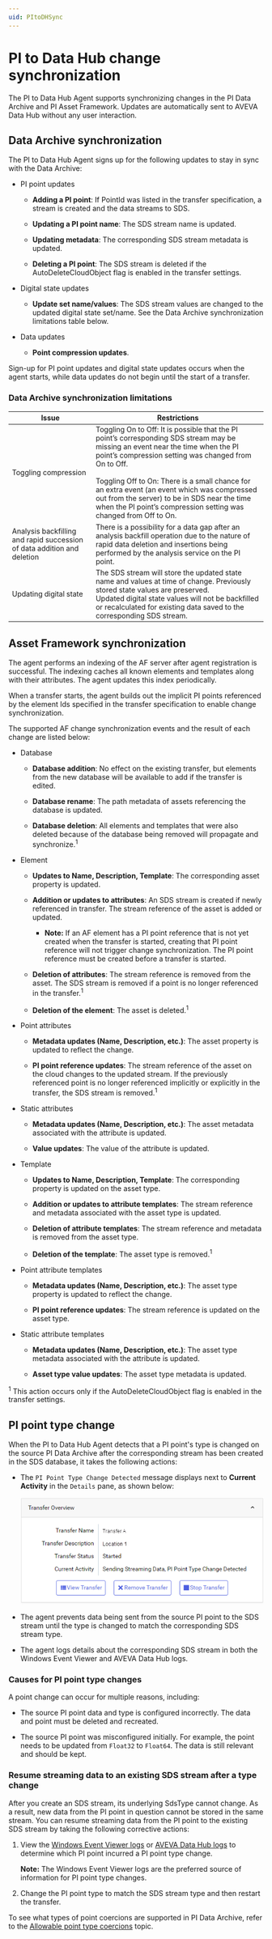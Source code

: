 ```yaml
---
uid: PItoDHSync
---
```


# PI to Data Hub change synchronization

The PI to Data Hub Agent supports synchronizing changes in the PI Data Archive and PI Asset Framework. Updates are automatically sent to AVEVA Data Hub without any user interaction. 

## Data Archive synchronization 

The PI to Data Hub Agent signs up for the following updates to stay in sync with the Data Archive:

- PI point updates

  - **Adding a PI point**: If PointId was listed in the transfer specification, a stream is created and the data streams to SDS.

  - **Updating a PI point name**: The SDS stream name is updated.

  - **Updating metadata**: The corresponding SDS stream metadata is updated.

  - **Deleting a PI point**: The SDS stream is deleted if the AutoDeleteCloudObject flag is enabled in the transfer settings.

- Digital state updates

  - **Update set name/values**: The SDS stream values are changed to the updated digital state set/name. See the Data Archive synchronization limitations table below.

- Data updates

  - **Point compression updates**.

Sign-up for PI point updates and digital state updates occurs when the agent starts, while data updates do not begin until the start of a transfer.

### Data Archive synchronization limitations 

| Issue | Restrictions |
| ----- | ------------ |
| Toggling compression | Toggling On to Off: It is possible that the PI point’s corresponding SDS stream may be missing an event near the time when the PI point’s compression setting was changed from On to Off. <br /><br />Toggling Off to On: There is a small chance for an extra event (an event which was compressed out from the server) to be in SDS near the time when the PI point’s compression setting was changed from Off to On. |
| Analysis backfilling and rapid succession of data addition and deletion | There is a possibility for a data gap after an analysis backfill operation due to the nature of rapid data deletion and insertions being performed by the analysis service on the PI point. |
| Updating digital state | The SDS stream will store the updated state name and values at time of change. Previously stored state values are preserved.<br />Updated digital state values will not be backfilled or recalculated for existing data saved to the corresponding SDS stream. |

## Asset Framework synchronization 

The agent performs an indexing of the AF server after agent registration is successful. The indexing caches all known elements and templates along with their attributes. The agent updates this index periodically.

When a transfer starts, the agent builds out the implicit PI points referenced by the element Ids specified in the transfer specification to enable change synchronization.

The supported AF change synchronization events and the result of each change are listed below:

- Database

  - **Database addition**: No effect on the existing transfer, but elements from the new database will be available to add if the transfer is edited.

  - **Database rename**: The path metadata of assets referencing the database is updated.

  - **Database deletion**: All elements and templates that were also deleted because of the database being removed will propagate and synchronize.<sup>1</sup>

- Element

  - **Updates to Name, Description, Template**: The corresponding asset property is updated.

  - **Addition or updates to attributes**: An SDS stream is created if newly referenced in transfer. The stream reference of the asset is added or updated.

    - **Note:** If an AF element has a PI point reference that is not yet created when the transfer is started, creating that PI point reference will not trigger change synchronization. The PI point reference must be created before a transfer is started.

  - **Deletion of attributes**: The stream reference is removed from the asset. The SDS stream is removed if a point is no longer referenced in the transfer.<sup>1</sup>

  - **Deletion of the element**: The asset is deleted.<sup>1</sup>

- Point attributes

  - **Metadata updates (Name, Description, etc.)**: The asset property is updated to reflect the change.

  - **PI point reference updates**: The stream reference of the asset on the cloud changes to the updated stream. If the previously referenced point is no longer referenced implicitly or explicitly in the transfer, the SDS stream is removed.<sup>1</sup>

- Static attributes

  - **Metadata updates (Name, Description, etc.)**: The asset metadata associated with the attribute is updated.

  - **Value updates**: The value of the attribute is updated.

- Template

  - **Updates to Name, Description, Template**: The corresponding property is updated on the asset type.

  - **Addition or updates to attribute templates**: The stream reference and metadata associated with the asset type is updated.

  - **Deletion of attribute templates**: The stream reference and metadata is removed from the asset type.

  - **Deletion of the template**: The asset type is removed.<sup>1</sup>

- Point attribute templates

  - **Metadata updates (Name, Description, etc.)**: The asset type property is updated to reflect the change.

  - **PI point reference updates**: The stream reference is updated on the asset type.

- Static attribute templates

  - **Metadata updates (Name, Description, etc.)**: The asset type metadata associated with the attribute is updated.

  - **Asset type value updates**: The asset type metadata is updated.

<sup>1</sup> This action occurs only if the AutoDeleteCloudObject flag is enabled in the transfer settings.

## PI point type change

When the PI to Data Hub Agent detects that a PI point's type is changed on the source PI Data Archive after the corresponding stream has been created in the SDS database, it takes the following actions:

- The `PI Point Type Change Detected` message displays next to **Current Activity** in the `Details` pane, as shown below:

  ![PI point type change](../../images/pi-point-type-change.png)

- The agent prevents data being sent from the source PI point to the SDS stream until the type is changed to match the corresponding SDS stream type.

- The agent logs details about the corresponding SDS stream in both the Windows Event Viewer and AVEVA Data Hub logs.

### Causes for PI point type changes

A point change can occur for multiple reasons, including:

* The source PI point data and type is configured incorrectly. The data and point must be deleted and recreated.

* The source PI point was misconfigured initially. For example, the point needs to be updated from `Float32` to `Float64`. The data is still relevant and should be kept.

### Resume streaming data to an existing SDS stream after a type change

After you create an SDS stream, its underlying SdsType cannot change. As a result, new data from the PI point in question cannot be stored in the same stream. You can resume streaming data from the PI point to the existing SDS stream by taking the following corrective actions:

1. View the [Windows Event Viewer logs](xref:view-logs) or [AVEVA Data Hub logs](xref:download-tenant-log) to determine which PI point incurred a PI point type change.

   **Note:** The Windows Event Viewer logs are the preferred source of information for PI point type changes.

1. Change the PI point type to match the SDS stream type and then restart the transfer.

To see what types of point coercions are supported in PI Data Archive, refer to the [Allowable point type coercions](https://docs.osisoft.com/bundle/pi-server/page/allowable-point-type-coercions.html) topic.